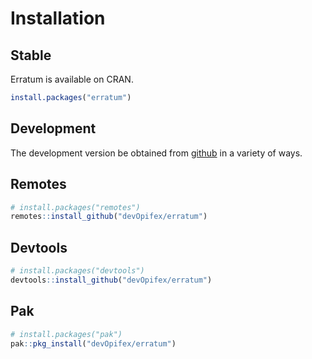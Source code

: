 # Installation

## Stable

Erratum is available on CRAN.

```r
install.packages("erratum")
```

## Development

The development version be obtained from [github](https://github.com/devOpifex/erratum) in a variety of ways.

## Remotes

```r
# install.packages("remotes")
remotes::install_github("devOpifex/erratum")
```

## Devtools

```r
# install.packages("devtools")
devtools::install_github("devOpifex/erratum")
```

## Pak

```r
# install.packages("pak")
pak::pkg_install("devOpifex/erratum")
```
